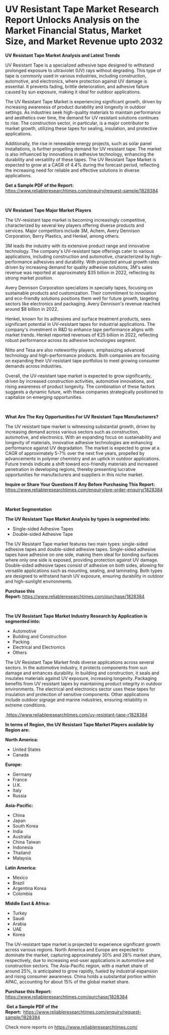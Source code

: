 <p><h1>UV Resistant Tape Market Research Report Unlocks Analysis on the Market Financial Status, Market Size, and Market Revenue upto 2032</h1></p><p><strong>UV Resistant Tape Market Analysis and Latest Trends</strong></p>
<p><p>UV Resistant Tape is a specialized adhesive tape designed to withstand prolonged exposure to ultraviolet (UV) rays without degrading. This type of tape is commonly used in various industries, including construction, automotive, and electronics, where protection against UV damage is essential. It prevents fading, brittle deterioration, and adhesive failure caused by sun exposure, making it ideal for outdoor applications.</p><p>The UV Resistant Tape Market is experiencing significant growth, driven by increasing awareness of product durability and longevity in outdoor settings. As industries seek high-quality materials to maintain performance and aesthetics over time, the demand for UV resistant solutions continues to rise. The construction sector, in particular, is a major contributor to market growth, utilizing these tapes for sealing, insulation, and protective applications.</p><p>Additionally, the rise in renewable energy projects, such as solar panel installations, is further propelling demand for UV resistant tape. The market is also influenced by innovations in adhesive technology, enhancing the durability and versatility of these tapes. The UV Resistant Tape Market is expected to grow at a CAGR of 4.4% during the forecast period, reflecting the increasing need for reliable and effective solutions in diverse applications.</p></p>
<p><strong>Get a Sample PDF of the Report:&nbsp;</strong> <a href="https://www.reliableresearchtimes.com/enquiry/request-sample/1828384?utm_campaign=3297&utm_medium=2&utm_source=Github&utm_content=ia&utm_term=01042025&utm_id=uv-resistant-tape">https://www.reliableresearchtimes.com/enquiry/request-sample/1828384</a></p>
<p>&nbsp;</p>
<p><strong>UV Resistant Tape Major Market Players</strong></p>
<p><p>The UV-resistant tape market is becoming increasingly competitive, characterized by several key players offering diverse products and services. Major competitors include 3M, Achem, Avery Dennison Corporation, Berry Plastics, and Henkel, among others.</p><p>3M leads the industry with its extensive product range and innovative technology. The company's UV-resistant tape offerings cater to various applications, including construction and automotive, characterized by high-performance adhesives and durability. With projected annual growth rates driven by increasing demand for quality adhesive solutions, 3M's sales revenue was reported at approximately $35 billion in 2022, reflecting its strong market position.</p><p>Avery Dennison Corporation specializes in specialty tapes, focusing on sustainable products and customization. Their commitment to innovation and eco-friendly solutions positions them well for future growth, targeting sectors like electronics and packaging. Avery Dennison's revenue reached around $8 billion in 2022.</p><p>Henkel, known for its adhesives and surface treatment products, sees significant potential in UV-resistant tapes for industrial applications. The company's investment in R&D to enhance tape performance aligns with market trends. Henkel reported revenues of €25 billion in 2022, reflecting robust performance across its adhesive technologies segment.</p><p>Nitto and Tesa are also noteworthy players, emphasizing advanced technology and high-performance products. Both companies are focusing on expanding their UV-resistant tape portfolios to meet growing consumer demands across industries.</p><p>Overall, the UV-resistant tape market is expected to grow significantly, driven by increased construction activities, automotive innovations, and rising awareness of product longevity. The combination of these factors suggests a dynamic future, with these companies strategically positioned to capitalize on emerging opportunities.</p></p>
<p>&nbsp;</p>
<p><strong>What Are The Key Opportunities For UV Resistant Tape Manufacturers?</strong></p>
<p><p>The UV resistant tape market is witnessing substantial growth, driven by increasing demand across various sectors such as construction, automotive, and electronics. With an expanding focus on sustainability and longevity of materials, innovative adhesive technologies are enhancing performance against UV degradation. The market is expected to grow at a CAGR of approximately 5-7% over the next five years, propelled by advancements in polymer chemistry and an uptick in outdoor applications. Future trends indicate a shift toward eco-friendly materials and increased penetration in developing regions, thereby presenting lucrative opportunities for manufacturers and suppliers in this niche market.</p></p>
<p><strong>Inquire or Share Your Questions If Any Before Purchasing This Report:</strong> <a href="https://www.reliableresearchtimes.com/enquiry/pre-order-enquiry/1828384?utm_campaign=3297&utm_medium=2&utm_source=Github&utm_content=ia&utm_term=01042025&utm_id=uv-resistant-tape">https://www.reliableresearchtimes.com/enquiry/pre-order-enquiry/1828384</a></p>
<p>&nbsp;</p>
<p><strong>Market Segmentation</strong></p>
<p><strong>The UV Resistant Tape Market Analysis by types is segmented into:</strong></p>
<p><ul><li>Single-sided Adhesive Tapes</li><li>Double-sided Adhesive Tape</li></ul></p>
<p><p>The UV Resistant Tape market features two main types: single-sided adhesive tapes and double-sided adhesive tapes. Single-sided adhesive tapes have adhesive on one side, making them ideal for bonding surfaces where only one side is exposed, providing protection against UV damage. Double-sided adhesive tapes consist of adhesive on both sides, allowing for versatile applications such as mounting, sealing, and laminating. Both types are designed to withstand harsh UV exposure, ensuring durability in outdoor and high-sunlight environments.</p></p>
<p><strong>Purchase this Report:&nbsp;</strong><a href="https://www.reliableresearchtimes.com/purchase/1828384?utm_campaign=3297&utm_medium=2&utm_source=Github&utm_content=ia&utm_term=01042025&utm_id=uv-resistant-tape">https://www.reliableresearchtimes.com/purchase/1828384</a></p>
<p>&nbsp;</p>
<p><strong>The UV Resistant Tape Market Industry Research by Application is segmented into:</strong></p>
<p><ul><li>Automotive</li><li>Building and Construction</li><li>Packing</li><li>Electrical and Electronics</li><li>Others</li></ul></p>
<p><p>The UV Resistant Tape Market finds diverse applications across several sectors. In the automotive industry, it protects components from sun damage and enhances durability. In building and construction, it seals and insulates materials against UV exposure, increasing longevity. Packaging benefits from UV resistant tapes by maintaining product integrity in outdoor environments. The electrical and electronics sector uses these tapes for insulation and protection of sensitive components. Other applications include outdoor signage and marine industries, ensuring reliability in extreme conditions.</p></p>
<p><a href="https://www.reliableresearchtimes.com/uv-resistant-tape-r1828384?utm_campaign=3297&utm_medium=2&utm_source=Github&utm_content=ia&utm_term=01042025&utm_id=uv-resistant-tape">&nbsp;https://www.reliableresearchtimes.com/uv-resistant-tape-r1828384</a></p>
<p><strong>In terms of Region, the UV Resistant Tape Market Players available by Region are:</strong></p>
<p>
    <p> <strong> North America: </strong>
        <ul>
            <li>United States</li>
            <li>Canada</li>
        </ul>
        </p> 
    <p> <strong> Europe: </strong>
        <ul>
            <li>Germany</li>
            <li>France</li>
            <li>U.K.</li>
            <li>Italy</li>
            <li>Russia</li>
        </ul>
        </p> 
    <p> <strong> Asia-Pacific: </strong>
        <ul>
            <li>China</li>
            <li>Japan</li>
            <li>South Korea</li>
            <li>India</li>
            <li>Australia</li>
            <li>China Taiwan</li>
            <li>Indonesia</li>
            <li>Thailand</li>
            <li>Malaysia</li>
        </ul>
        </p> 
    <p> <strong> Latin America: </strong>
        <ul>
            <li>Mexico</li>
            <li>Brazil</li>
            <li>Argentina Korea</li>
            <li>Colombia</li>
        </ul>
        </p> 
    <p> <strong> Middle East & Africa: </strong>
        <ul>
            <li>Turkey</li>
            <li>Saudi</li>
            <li>Arabia</li>
            <li>UAE</li>
            <li>Korea</li>
        </ul>
    </p>
    </p>
<p><p>The UV-resistant tape market is projected to experience significant growth across various regions. North America and Europe are expected to dominate the market, capturing approximately 30% and 28% market share, respectively, due to increasing end-user applications in automotive and construction sectors. The Asia-Pacific region, with a market share of around 25%, is anticipated to grow rapidly, fueled by industrial expansion and rising consumer awareness. China holds a substantial portion within APAC, accounting for about 15% of the global market share.</p></p>
<p><strong>Purchase this Report: </strong><a href="https://www.reliableresearchtimes.com/purchase/1828384?utm_campaign=3297&utm_medium=2&utm_source=Github&utm_content=ia&utm_term=01042025&utm_id=uv-resistant-tape">https://www.reliableresearchtimes.com/purchase/1828384</a></p>
<p>&nbsp;<strong>Get a Sample PDF of the Report:&nbsp;&nbsp;</strong><a href="https://www.reliableresearchtimes.com/enquiry/request-sample/1828384?utm_campaign=3297&utm_medium=2&utm_source=Github&utm_content=ia&utm_term=01042025&utm_id=uv-resistant-tape">https://www.reliableresearchtimes.com/enquiry/request-sample/1828384</a></p>
<p><strong></strong></p>
<p>Check more reports on <a href="https://www.reliableresearchtimes.com/?utm_campaign=3297&utm_medium=2&utm_source=Github&utm_content=ia&utm_term=01042025&utm_id=uv-resistant-tape">https://www.reliableresearchtimes.com/</a></p>